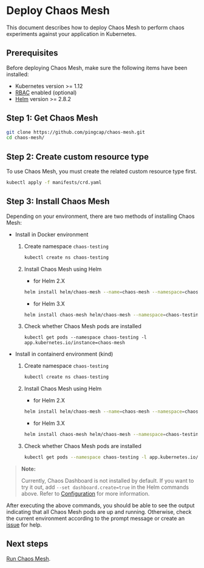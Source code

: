 # Deploy Chaos Mesh

This document describes how to deploy Chaos Mesh to perform chaos experiments against your application in Kubernetes.

## Prerequisites

Before deploying Chaos Mesh, make sure the following items have been installed:

- Kubernetes version >= 1.12
- [RBAC](https://kubernetes.io/docs/admin/authorization/rbac) enabled (optional)
- [Helm](https://helm.sh/) version >= 2.8.2

## Step 1: Get Chaos Mesh

```bash
git clone https://github.com/pingcap/chaos-mesh.git
cd chaos-mesh/
```

## Step 2: Create custom resource type

To use Chaos Mesh, you must create the related custom resource type first.

```bash
kubectl apply -f manifests/crd.yaml
```

## Step 3: Install Chaos Mesh

Depending on your environment, there are two methods of installing Chaos Mesh:

* Install in Docker environment

    1. Create namespace `chaos-testing`

        ```bash
        kubectl create ns chaos-testing
        ```

    2. Install Chaos Mesh using Helm

        * for Helm 2.X

        ```bash
        helm install helm/chaos-mesh --name=chaos-mesh --namespace=chaos-testing
        ```

        * for Helm 3.X

        ```bash
        helm install chaos-mesh helm/chaos-mesh --namespace=chaos-testing
        ```

    3. Check whether Chaos Mesh pods are installed

        ```
        kubectl get pods --namespace chaos-testing -l app.kubernetes.io/instance=chaos-mesh
        ```

* Install in containerd environment (kind)

    1. Create namespace `chaos-testing`

        ```bash
        kubectl create ns chaos-testing
        ```

    2. Install Chaos Mesh using Helm

        * for Helm 2.X

        ```bash
        helm install helm/chaos-mesh --name=chaos-mesh --namespace=chaos-testing --set chaosDaemon.runtime=containerd --set chaosDaemon.socketPath=/run/containerd/containerd.sock
        ```

        * for Helm 3.X

        ```bash
        helm install chaos-mesh helm/chaos-mesh --namespace=chaos-testing --set chaosDaemon.runtime=containerd --set chaosDaemon.socketPath=/run/containerd/containerd.sock
        ```

    3. Check whether Chaos Mesh pods are installed

        ```bash
        kubectl get pods --namespace chaos-testing -l app.kubernetes.io/instance=chaos-mesh
        ```

> **Note:**
>
> Currently, Chaos Dashboard is not installed by default. If you want to try it out, add `--set dashboard.create=true` in the Helm commands above. Refer to [Configuration](../helm/chaos-mesh/README.md#parameters) for more information.

After executing the above commands, you should be able to see the output indicating that all Chaos Mesh pods are up and running. Otherwise, check the current environment according to the prompt message or create an [issue](https://github.com/pingcap/chaos-mesh/issues) for help.

## Next steps

[Run Chaos Mesh](run_chaos_mesh.md).

